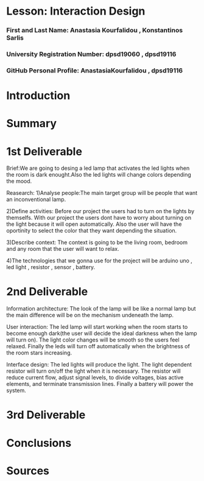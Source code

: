 # Lesson: Interaction Design

### First and Last Name: Anastasia Kourfalidou , Konstantinos Sarlis
### University Registration Number: dpsd19060  , dpsd19116
### GitHub Personal Profile: AnastasiaKourfalidou , dpsd19116

# Introduction

# Summary


# 1st Deliverable
Brief:We are going to desing a led lamp that activates the led lights when the room is dark enought.Also the led lights will change colors depending the mood.

Reasearch: 
1)Analyse people:The main target group will be people that want an inconventional lamp.

2)Define activities: Before our project the users had to turn on the lights by themselfs. With our project the users dont have to worry about turning on the light because it will open automatically. Also the user will have the oportinity to select the color that they  want depending the situation.

3)Describe context: The context is going to be the living room, bedroom and any room that the user will want to relax.

4)The technologies that we gonna use for the project will be  arduino uno , led light , resistor  , sensor , battery.



# 2nd Deliverable
Information architecture: The look of the lamp will be like a normal lamp but the main difference will be on the mechanism undeneath the lamp.

User interaction: The led lamp will  start working when the room starts to become enough dark(the user will decide the ideal darkness when the lamp will turn on). The light color changes will be smooth so the users feel relaxed. Finally the leds will turn off automatically when the brightness of the room stars increasing.

Interface design: The led lights will produce the light. The light dependent resistor will turn on/off the light when it is necessary. The resistor will   reduce current flow, adjust signal levels, to divide voltages, bias active elements, and terminate transmission lines. Finally a battery will power the system.


# 3rd Deliverable 


# Conclusions


# Sources
